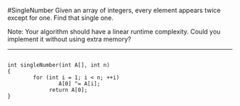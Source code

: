 #SingleNumber
Given an array of integers, every element appears twice except for one. Find that single one.

Note:
Your algorithm should have a linear runtime complexity. Could you implement it without using extra memory?


---


```

int singleNumber(int A[], int n)
{
        for (int i = 1; i < n; ++i)
                A[0] ^= A[i];
             return A[0];
}
```